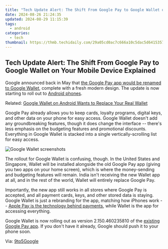 ```yaml
---
title: "Tech Update Alert: The Shift From Google Pay to Google Wallet on Your Mobile Device Explained"
date: 2024-08-26 21:24:35
updated: 2024-08-29 11:15:39
tags:
  - android
categories:
  - tech
thumbnail: https://thmb.techidaily.com/29a05cd0ac7c666a10c5dac5d641535795c3a88c901275fbe3b2dae45dd93fe1.jpg
---
```


## Tech Update Alert: The Shift From Google Pay to Google Wallet on Your Mobile Device Explained

Google announced back in May that [the Google Pay app would be renamed to Google Wallet](https://bypass-frp.techidaily.com/in-2024-the-complete-guide-to-vivo-y100t-frp-bypass-everything-you-need-to-know-by-drfone-android/), complete with a fresh modern design. The update is now starting to roll out to [Android phones](https://twitter-videos.techidaily.com/hot-takes-highlight-twitters-trending-topics-for-2024/).

Related: [Google Wallet on Android Wants to Replace Your Real Wallet](https://bypass-frp.techidaily.com/in-2024-the-complete-guide-to-vivo-y100t-frp-bypass-everything-you-need-to-know-by-drfone-android/) 

 Google Pay already allows you to keep cards, loyalty programs, digital keys, and other data on your phone for easy access. Google Wallet doesn't add any groundbreaking features, though it does change the interface -- there's less emphasis on the budgeting features and promotional discounts. Everything in Google Wallet is stacked into a single vertically-scrolling list for easy access.

![Google Wallet screenshots](https://static1.howtogeekimages.com/wordpress/wp-content/uploads/2022/07/Image.jpg) 

 The rollout for Google Wallet is confusing, though. In the United States and Singapore, Wallet will be installed alongside the old Google Pay app (giving you two apps on your home screen), which is where the money-sending and budgeting features will remain. India isn't receiving the new Wallet app at all, and in the rest of the world, Wallet will entirely replace Google Pay.

 Importantly, the new app still works in all stores where Google Pay is accepted, and all payment cards, keys, and other stored data is staying. Google Wallet is just a rebranding for the app, matching how iPhones work -- [Apple Pay is the technology behind payments](https://vimeo-videos.techidaily.com/efficient-techniques-for-accessing-and-saving-vimeo-videos/), while Wallet is the app for accessing everything.

 Google Wallet is now rolling out as version 2.150.460235810 of the [existing Google Pay app](https://www.anrdoezrs.net/links/3607085/type/dlg/sid/UUhtgUeUpU205193/https://play.google.com/store/apps/details?id=com.google.android.apps.walletnfcrel). If you don't have it already, Google should push it to your phone soon.

 Via: [9to5Google](https://9to5google.com/2022/07/18/google-wallet-rolling-out/)

<ins class="adsbygoogle"
     style="display:block"
     data-ad-format="autorelaxed"
     data-ad-client="ca-pub-7571918770474297"
     data-ad-slot="1223367746"></ins>



<ins class="adsbygoogle"
     style="display:block"
     data-ad-client="ca-pub-7571918770474297"
     data-ad-slot="8358498916"
     data-ad-format="auto"
     data-full-width-responsive="true"></ins>
